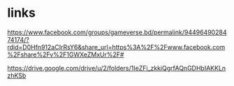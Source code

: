 # links
https://www.facebook.com/groups/gameverse.bd/permalink/9449649028474174/?rdid=D0Hfn912aCIrRsY6&share_url=https%3A%2F%2Fwww.facebook.com%2Fshare%2Fv%2F1GWXeZMxUr%2F#

https://drive.google.com/drive/u/2/folders/1IeZFi_zkkiQgrfAQnGDHbIAKKLnzhKSb
